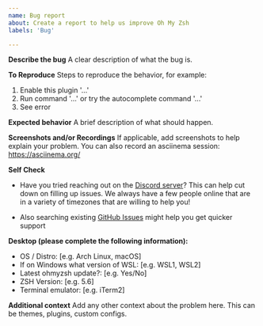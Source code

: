 ```yaml
---
name: Bug report
about: Create a report to help us improve Oh My Zsh
labels: 'Bug'

---
```


<!--
Fill this out before posting. You can delete irrelevant sections, but
an issue where no sections have been filled will be deleted without comment.
-->

**Describe the bug**
A clear description of what the bug is.

**To Reproduce**
Steps to reproduce the behavior, for example:
1. Enable this plugin '...'
2. Run command '...' or try the autocomplete command '...'
3. See error

**Expected behavior**
A brief description of what should happen.

**Screenshots and/or Recordings**
If applicable, add screenshots to help explain your problem.
You can also record an asciinema session: https://asciinema.org/

**Self Check**

- Have you tried reaching out on the [Discord server](https://discord.gg/ohmyzsh)? 
  This can help cut down on filling up issues. We always have a few people
  online that are in a variety of timezones that are willing to help you!

- Also searching existing [GitHub Issues](https://github.com/ohmyzsh/ohmyzsh/issues?q=) might help you get quicker support

**Desktop (please complete the following information):**

 - OS / Distro: [e.g. Arch Linux, macOS]
 - If on Windows what version of WSL: [e.g. WSL1, WSL2]
 - Latest ohmyzsh update?: [e.g. Yes/No]
 - ZSH Version: [e.g. 5.6]
 - Terminal emulator: [e.g. iTerm2]

**Additional context**
Add any other context about the problem here. This can be themes, plugins, custom configs.
